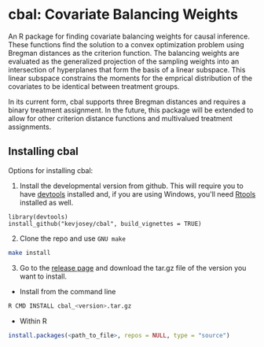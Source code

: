 cbal: Covariate Balancing Weights
=================================

An R package for finding covariate balancing weights for causal inference.
These functions find the solution to a convex optimization problem using
Bregman distances as the criterion function. The balancing weights are evaluated
as the generalized projection of the sampling weights into an intersection of hyperplanes
that form the basis of a linear subspace. This linear subspace constrains the moments for the 
emprical distribution of the covariates to be identical between treatment groups.

In its current form, cbal supports three Bregman distances and requires a binary treatment assignment.
In the future, this package will be extended to allow for other criterion distance functions and multivalued
treatment assignments.

## Installing cbal
Options for installing cbal:

1. Install the developmental version from github.  This will require you to have
   [devtools](https://github.com/hadley/devtools) installed and, if you are
   using Windows, you'll need
   [Rtools](https://cran.r-project.org/bin/windows/Rtools/) installed as well.

```
library(devtools)
install_github("kevjosey/cbal", build_vignettes = TRUE)
```

2. Clone the repo and use `GNU make`

```bash
make install
```

3. Go to the [release page](https://github.com/kevjosey/cbal/releases) and download 
the tar.gz file of the version you want to install.

  * Install from the command line

```bash
R CMD INSTALL cbal_<version>.tar.gz
```

  * Within R

```r
install.packages(<path_to_file>, repos = NULL, type = "source")
```